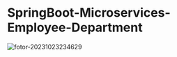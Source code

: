 # SpringBoot-Microservices-Employee-Department

![fotor-20231023234629](https://github.com/ruturaj220/SpringBoot-Microservices-Employee-Department/assets/87797944/811a7efd-2d4a-4b95-a7c7-2c2e8d97245e)
